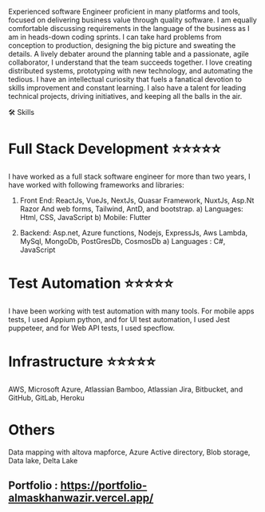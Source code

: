 Experienced software Engineer proficient in many platforms and tools, focused on delivering business value through quality software. I am equally comfortable discussing requirements in the language of the business as I am in heads-down coding sprints. I can take hard problems from conception to production, designing the big picture and sweating the details. A lively debater around the planning table and a passionate, agile collaborator, I understand that the team succeeds together. I love creating distributed systems, prototyping with new technology, and automating the tedious. I have an intellectual curiosity that fuels a fanatical devotion to skills improvement and constant learning. I also have a talent for leading technical projects, driving initiatives, and keeping all the balls in the air.

🛠 Skills
# Full Stack Development ⭐️⭐️⭐️⭐️⭐️
I have worked as a full stack software engineer for more than two years, I have worked with following frameworks and libraries:
 1) Front End: ReactJs, VueJs, NextJs, Quasar Framework, NuxtJs, Asp.Nt Razor And web forms, Tailwind, AntD, and bootstrap. 
 a) Languages: Html, CSS, JavaScript
 b) Mobile: Flutter

 2) Backend: Asp.net, Azure functions, Nodejs, ExpressJs, Aws Lambda, MySql, MongoDb, PostGresDb, CosmosDb
 a) Languages : C#, JavaScript

# Test Automation ⭐️⭐️⭐️⭐️⭐️
I have been working with test automation with many tools. For mobile apps tests, I used Appium python, and for UI test automation, I used Jest puppeteer, and for Web API tests, I used specflow.

# Infrastructure ⭐️⭐️⭐️⭐️⭐️
AWS, Microsoft Azure, Atlassian Bamboo, Atlassian Jira, Bitbucket, and GitHub, GitLab, Heroku

# Others
Data mapping with altova mapforce, Azure Active directory, Blob storage, Data lake, Delta Lake

## Portfolio : https://portfolio-almaskhanwazir.vercel.app/
